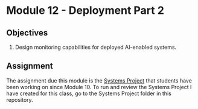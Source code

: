 # Module 12 - Deployment Part 2

## Objectives
1. Design monitoring capabilities for deployed AI-enabled systems.

## Assignment
The assignment due this module is the [Systems Project](../Systems%20Project/) that students have been working on since Module 10. To run and review the Systems Project I have created for this class, go to the Systems Project folder in this repository.